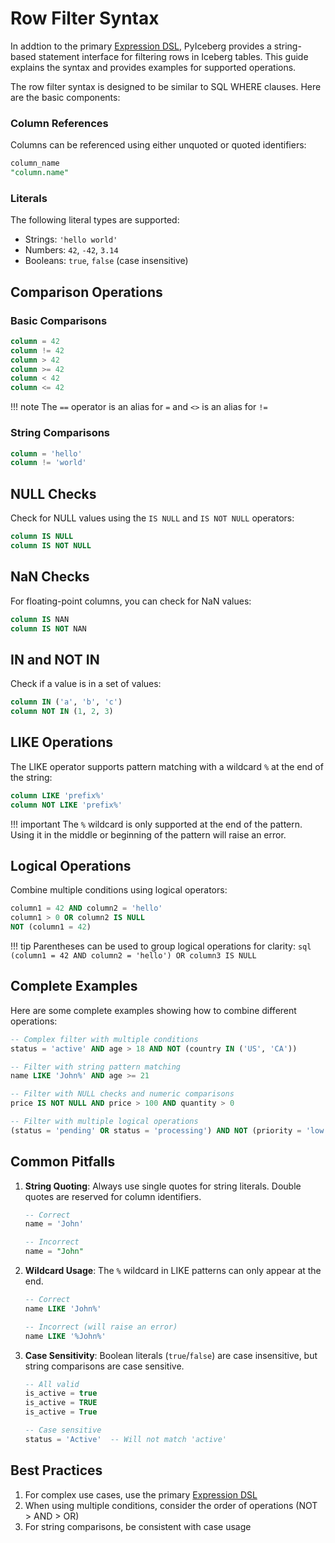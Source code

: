 <!--
 - Licensed to the Apache Software Foundation (ASF) under one or more
 - contributor license agreements.  See the NOTICE file distributed with
 - this work for additional information regarding copyright ownership.
 - The ASF licenses this file to You under the Apache License, Version 2.0
 - (the "License"); you may not use this file except in compliance with
 - the License.  You may obtain a copy of the License at
 -
 -   http://www.apache.org/licenses/LICENSE-2.0
 -
 - Unless required by applicable law or agreed to in writing, software
 - distributed under the License is distributed on an "AS IS" BASIS,
 - WITHOUT WARRANTIES OR CONDITIONS OF ANY KIND, either express or implied.
 - See the License for the specific language governing permissions and
 - limitations under the License.
 -->

# Row Filter Syntax

In addtion to the primary [Expression DSL](expression-dsl.md), PyIceberg provides a string-based statement interface for filtering rows in Iceberg tables. This guide explains the syntax and provides examples for supported operations.

The row filter syntax is designed to be similar to SQL WHERE clauses. Here are the basic components:

### Column References

Columns can be referenced using either unquoted or quoted identifiers:

```sql
column_name
"column.name"
```

### Literals

The following literal types are supported:

- Strings: `'hello world'`
- Numbers: `42`, `-42`, `3.14`
- Booleans: `true`, `false` (case insensitive)

## Comparison Operations

### Basic Comparisons

```sql
column = 42
column != 42
column > 42
column >= 42
column < 42
column <= 42
```

!!! note
    The `==` operator is an alias for `=` and `<>` is an alias for `!=`

### String Comparisons

```sql
column = 'hello'
column != 'world'
```

## NULL Checks

Check for NULL values using the `IS NULL` and `IS NOT NULL` operators:

```sql
column IS NULL
column IS NOT NULL
```

## NaN Checks

For floating-point columns, you can check for NaN values:

```sql
column IS NAN
column IS NOT NAN
```

## IN and NOT IN

Check if a value is in a set of values:

```sql
column IN ('a', 'b', 'c')
column NOT IN (1, 2, 3)
```

## LIKE Operations

The LIKE operator supports pattern matching with a wildcard `%` at the end of the string:

```sql
column LIKE 'prefix%'
column NOT LIKE 'prefix%'
```

!!! important
    The `%` wildcard is only supported at the end of the pattern. Using it in the middle or beginning of the pattern will raise an error.

## Logical Operations

Combine multiple conditions using logical operators:

```sql
column1 = 42 AND column2 = 'hello'
column1 > 0 OR column2 IS NULL
NOT (column1 = 42)
```

!!! tip
    Parentheses can be used to group logical operations for clarity:
    ```sql
    (column1 = 42 AND column2 = 'hello') OR column3 IS NULL
    ```

## Complete Examples

Here are some complete examples showing how to combine different operations:

```sql
-- Complex filter with multiple conditions
status = 'active' AND age > 18 AND NOT (country IN ('US', 'CA'))

-- Filter with string pattern matching
name LIKE 'John%' AND age >= 21

-- Filter with NULL checks and numeric comparisons
price IS NOT NULL AND price > 100 AND quantity > 0

-- Filter with multiple logical operations
(status = 'pending' OR status = 'processing') AND NOT (priority = 'low')
```

## Common Pitfalls

1. **String Quoting**: Always use single quotes for string literals. Double quotes are reserved for column identifiers.
   ```sql
   -- Correct
   name = 'John'

   -- Incorrect
   name = "John"
   ```

2. **Wildcard Usage**: The `%` wildcard in LIKE patterns can only appear at the end.
   ```sql
   -- Correct
   name LIKE 'John%'

   -- Incorrect (will raise an error)
   name LIKE '%John%'
   ```

3. **Case Sensitivity**: Boolean literals (`true`/`false`) are case insensitive, but string comparisons are case sensitive.
   ```sql
   -- All valid
   is_active = true
   is_active = TRUE
   is_active = True

   -- Case sensitive
   status = 'Active'  -- Will not match 'active'
   ```

## Best Practices
1. For complex use cases, use the primary [Expression DSL](expression-dsl.md)
2. When using multiple conditions, consider the order of operations (NOT > AND > OR)
3. For string comparisons, be consistent with case usage